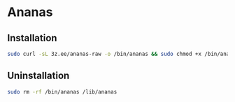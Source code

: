 # Ananas

## Installation
```sh
sudo curl -sL 3z.ee/ananas-raw -o /bin/ananas && sudo chmod +x /bin/ananas && ananas
```
## Uninstallation
```sh
sudo rm -rf /bin/ananas /lib/ananas
```

